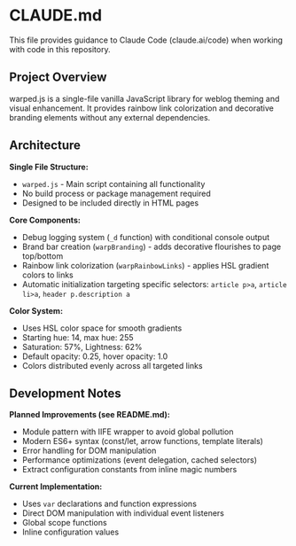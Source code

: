 # CLAUDE.md

This file provides guidance to Claude Code (claude.ai/code) when working with code in this repository.

## Project Overview

warped.js is a single-file vanilla JavaScript library for weblog theming and visual enhancement. It provides rainbow link colorization and decorative branding elements without any external dependencies.

## Architecture

**Single File Structure:**
- `warped.js` - Main script containing all functionality
- No build process or package management required
- Designed to be included directly in HTML pages

**Core Components:**
- Debug logging system (`_d` function) with conditional console output
- Brand bar creation (`warpBranding`) - adds decorative flourishes to page top/bottom
- Rainbow link colorization (`warpRainbowLinks`) - applies HSL gradient colors to links
- Automatic initialization targeting specific selectors: `article p>a`, `article li>a`, `header p.description a`

**Color System:**
- Uses HSL color space for smooth gradients
- Starting hue: 14, max hue: 255
- Saturation: 57%, Lightness: 62%
- Default opacity: 0.25, hover opacity: 1.0
- Colors distributed evenly across all targeted links

## Development Notes

**Planned Improvements (see README.md):**
- Module pattern with IIFE wrapper to avoid global pollution
- Modern ES6+ syntax (const/let, arrow functions, template literals)
- Error handling for DOM manipulation
- Performance optimizations (event delegation, cached selectors)
- Extract configuration constants from inline magic numbers

**Current Implementation:**
- Uses `var` declarations and function expressions
- Direct DOM manipulation with individual event listeners
- Global scope functions
- Inline configuration values